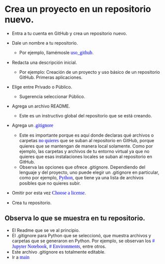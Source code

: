 # Crea un proyecto en un repositorio nuevo.

* Entra a tu cuenta en GitHub y crea un repositorio nuevo.

* Dale un nombre a tu repositorio.
    * Por ejemplo, llamémosle <span style="color: blue; font-family: Babas; font-size: 1.12em;">uso_github</span>.

* Redacta una descripción inicial.
    * Por ejemplo: Creación de un proyecto y uso básico de un repositorio GitHub. Primeras aplicaciones.

* Elige entre Privado o Público.
    * Sugerencia seleccionar Público.

* Agrega un archivo README. 
    * Este es un instructivo global del repositorio que se está creando.

* Agrega un <span style="color: blue; font-family: Babas; font-size: 1.12em;">.gitignore</span>
    * Este es importante porque es aquí donde declaras qué archivos o carpetas <span style="color: blue; font-family: Babas; font-size: 1.12em;">no quieres</span> que se suban al repositorio en GitHub, porque quieres que se mantengan de manera local solamente. Como por ejemplo, las carpetas y archivos de tu entorno virtual ya que no quieres que esas instalaciones locales se suban al repositorio en GitHub. 
    * Observa las opciones que ofrece .gitignore. Dependiendo del lenguaje y del proyecto, uno puede elegir un .gitignore en particular, como por ejemplo, <span style="color: blue; font-family: Babas; font-size: 1.12em;">Python</span>, que tiene ya una lista de archivos posibles que no quieres subir.
* Omitir por esta vez <span style="color: blue; font-family: Babas; font-size: 1.12em;">Choose a license</span>. 
* Crea tu repositorio.

## Observa lo que se muestra en tu repositorio.

* El Readme que se ve al principio.
* El .gitignore para Python que se seleccionó, que muestra archivos y carpetas que se generaron en Python. Por ejemplo, se observan los <span style="color: blue; font-family: Babas; font-size: 1.12em;"># Jupyter Notebook</span>, <span style="color: blue; font-family: Babas; font-size: 1.12em;"># Environments</span>, entre otros.
* Este archivo .gitignore es totalmente editable.
* Ir a <span style="color: blue; font-family: Babas; font-size: 1.12em;">main</span>

